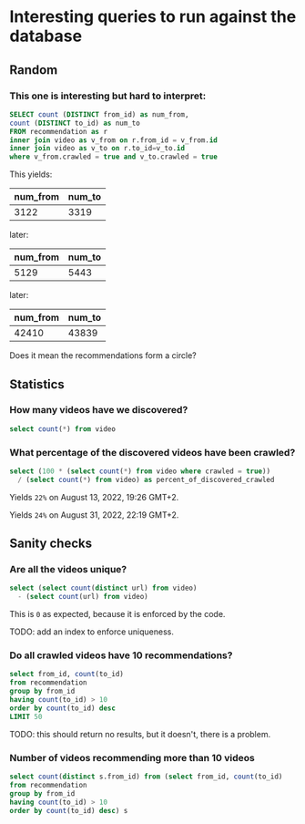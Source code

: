 # Interesting queries to run against the database
## Random
### This one is interesting but hard to interpret:
```sql
SELECT count (DISTINCT from_id) as num_from,
count (DISTINCT to_id) as num_to
FROM recommendation as r
inner join video as v_from on r.from_id = v_from.id
inner join video as v_to on r.to_id=v_to.id
where v_from.crawled = true and v_to.crawled = true
```

This yields:

| num_from | num_to|
| ---------| ------|
| 3122     | 3319  |

later:

| num_from | num_to|
| ---------| ------|
| 5129     | 5443  |

later:

| num_from | num_to|
| ---------| ------|
| 42410    | 43839 |

Does it mean the recommendations form a circle?
## Statistics
### How many videos have we discovered?

```sql
select count(*) from video
```
### What percentage of the discovered videos have been crawled?

```sql
select (100 * (select count(*) from video where crawled = true))
  / (select count(*) from video) as percent_of_discovered_crawled
```

Yields `22%` on August 13, 2022, 19:26 GMT+2.

Yields `24%` on August 31, 2022, 22:19 GMT+2.
## Sanity checks
### Are all the videos unique?

```sql
select (select count(distinct url) from video)
  - (select count(url) from video)
```

This is `0` as expected, because it is enforced by the code.

TODO: add an index to enforce uniqueness.
### Do all crawled videos have 10 recommendations?

```sql
select from_id, count(to_id)
from recommendation
group by from_id
having count(to_id) > 10
order by count(to_id) desc
LIMIT 50
```
TODO: this should return no results, but it doesn't, there is a problem.

### Number of videos recommending more than 10 videos

```sql
select count(distinct s.from_id) from (select from_id, count(to_id)
from recommendation
group by from_id
having count(to_id) > 10
order by count(to_id) desc) s
```

